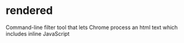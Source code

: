 # rendered
Command-line filter tool that lets Chrome process an html text which includes inline JavaScript
